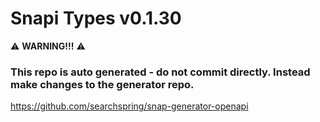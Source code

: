 # Snapi Types v0.1.30

:warning: **WARNING!!!** :warning:
### This repo is auto generated - do not commit directly. Instead make changes to the generator repo.
https://github.com/searchspring/snap-generator-openapi